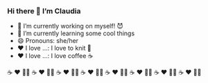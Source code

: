 ### Hi there 👋 I’m Claudia 

- 🔭 I’m currently working on myself! :smiling_imp:
- 🌱 I’m currently learning some cool things
- 😄 Pronouns: she/her
- ❤️ I love ...: I love to knit :sheep:
- ❤️ I love ...: I love coffee ☕️

☕️ ❤️ :sheep:🦉 ☕️ ❤️ :sheep:🦉 ☕️ ❤️ :sheep:🦉 ☕️ ❤️ :sheep:🦉 ☕️ ❤️ :sheep:🦉 ☕️ ❤️ :sheep:🦉 ☕️ ❤️ :sheep:🦉 ☕️ ❤️ :sheep:🦉
